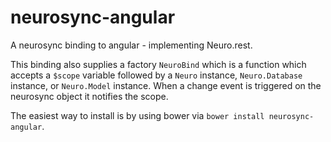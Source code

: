 # neurosync-angular

A neurosync binding to angular - implementing Neuro.rest.

This binding also supplies a factory `NeuroBind` which is a function which accepts a `$scope` variable followed by a `Neuro` instance, `Neuro.Database` instance, or `Neuro.Model` instance. When a change event is triggered on the neurosync object it notifies the scope.

The easiest way to install is by using bower via `bower install neurosync-angular`.